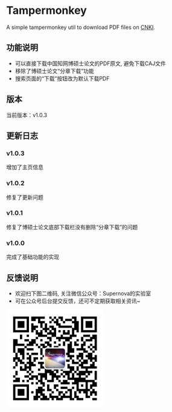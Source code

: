 # Tampermonkey
A simple tampermonkey util to download PDF files on [CNKI](www.cnki.net).

## 功能说明

- 可以直接下载中国知网博硕士论文的PDF原文, 避免下载CAJ文件
- 移除了博硕士论文“分章下载”功能
- 搜索页面的“下载”按钮改为默认下载PDF

## 版本

当前版本：v1.0.3

## 更新日志


### v1.0.3

增加了主页信息

### v1.0.2

修复了更新问题

### v1.0.1

修复了博硕士论文底部下载栏没有删除“分章下载”的问题

### v1.0.0

完成了基础功能的实现

## 反馈说明

- 欢迎扫下图二维码, 关注微信公众号：Supernova的实验室
- 可在公众号后台提交反馈，还可不定期获取相关资讯~

![](images/qrcode_for_gh_ae9a9c4a8f7c_258.jpg)

